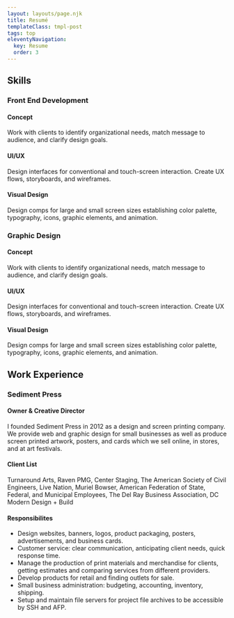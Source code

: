 ```yaml
---
layout: layouts/page.njk
title: Resumé
templateClass: tmpl-post
tags: top
eleventyNavigation:
  key: Resume
  order: 3
---
```

## Skills
### Front End Development
#### Concept
Work with clients to identify organizational needs, match message to audience, and clarify design goals.

#### UI/UX
Design interfaces for conventional and touch-screen interaction. Create UX flows, storyboards, and wireframes.

#### Visual Design
Design comps for large and small screen sizes establishing color palette, typography, icons, graphic elements, and animation.

### Graphic Design
#### Concept
Work with clients to identify organizational needs, match message to audience, and clarify design goals.

#### UI/UX
Design interfaces for conventional and touch-screen interaction. Create UX flows, storyboards, and wireframes.

#### Visual Design
Design comps for large and small screen sizes establishing color palette, typography, icons, graphic elements, and animation.

## Work Experience
### Sediment Press
#### Owner & Creative Director

I founded Sediment Press in 2012 as a design and screen printing company. We provide web and graphic design for small businesses as well as produce screen printed artwork, posters, and cards which we sell online, in stores, and at art festivals.

#### Client List
Turnaround Arts, Raven PMG, Center Staging, The American Society of Civil Engineers, Live Nation, Muriel Bowser, American Federation of State, Federal, and Municipal Employees, The Del Ray Business Association, DC Modern Design + Build

#### Responsibilites
- Design websites, banners, logos, product packaging, posters, advertisements, and business cards.
- Customer service: clear communication, anticipating client needs, quick response time.
- Manage the production of print materials and merchandise for clients, getting estimates and comparing services from different providers.
- Develop products for retail and finding outlets for sale.
- Small business administration: budgeting, accounting, inventory, shipping.
- Setup and maintain file servers for project file archives to be accessible by SSH and AFP.